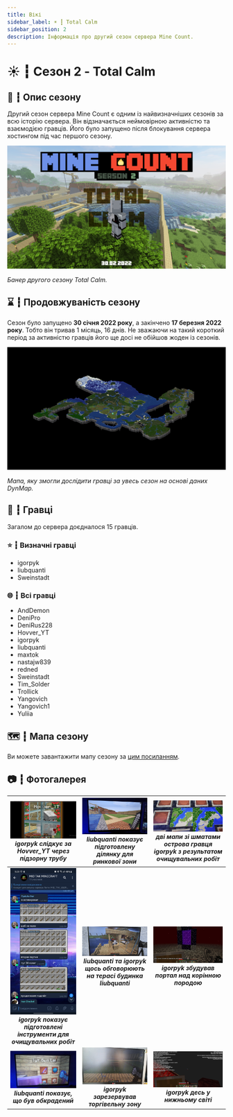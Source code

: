 ```yaml
---
title: Вікі
sidebar_label: ☀️ ┇ Total Calm
sidebar_position: 2
description: Інформація про другий сезон сервера Mine Count.
---
```

# ☀️ ┇ Сезон 2 - Total Calm

## 📜 ┇ Опис сезону

Другий сезон сервера Mine Count є одним із найвизначніших сезонів за всю історію сервера. Він відзначається неймовірною активністю та взаємодією гравців. Його було запущено після блокування сервера хостингом під час першого сезону.

[![1708958568750](image/total-calm/1708958568750.png)](image/total-calm/1708958568750.png)

*Банер другого сезону Total Calm.*

## ⌛ ┇ Продовжуваність сезону

Сезон було запущено **30 січня 2022 року**, а закінчено **17 березня 2022 року**. Тобто він тривав 1 місяць, 16 днів. Не зважаючи на такий короткий період за активністю гравців його ще досі не обійшов жоден із сезонів.

[![1708959643776](image/total-calm/1708959643776.png)](image/total-calm/1708959643776.png)

*Мапа, яку змогли дослідити гравці за увесь сезон на основі даних DynMap.*

## 👥 ┇ Гравці

Загалом до сервера доєдналося 15 гравців.

### ⭐ ┇ Визначні гравці

- igorpyk
- liubquanti
- Sweinstadt

### 🌐 ┇ Всі гравці

- AndDemon
- DeniPro
- DeniRus228
- Hovver_YT
- igorpyk
- liubquanti
- maxtok
- nastajw839
- redned
- Sweinstadt
- Tim_Solder
- Trollick
- Yangovich
- Yangovich1
- Yuliia

## 🗺️ ┇ Мапа сезону

Ви можете завантажити мапу сезону за [цим посиланням](https://sharemods.com/ivguu01kcs5i/Season_2.zip.html).

## 📷 ┇ Фотогалерея

| [![1710196994727](image/total-calm/1710196994727.png)](image/total-calm/1710196994727.png) *igorpyk слідкує за Hovver_YT через підзорну трубу* | [![1710197336781](image/total-calm/1710197336781.png)](image/total-calm/1710197336781.png) *liubquanti показує підготовлену ділянку для ринкової зони*| [![1710197564518](image/total-calm/1710197564518.png)](image/total-calm/1710197564518.png) *дві мапи зі шматами острова гравця igorpyk з результатом очищувальних робіт*|
| :-: | :-: | :-: |
| [![1710197135291](image/total-calm/1710197135291.png)](image/total-calm/1710197135291.png) ***igorpyk показує підготовлені інструменти для очищувальних робіт*** | [![1710197954504](image/total-calm/1710197954504.png)](image/total-calm/1710197954504.png) ***liubquanti та igorpyk щось обговорюють на терасі будинка liubquanti*** | [![1710198498269](image/total-calm/1710198498269.png)](image/total-calm/1710198498269.png) ***igorpyk збудував портал над корінною породою*** | 
| [![1710198750851](image/total-calm/1710198750851.png)](image/total-calm/1710198750851.png) ***liubquanti показує, що був обкрадений***| [![1710198872005](image/total-calm/1710198872005.png)](image/total-calm/1710198872005.png) ***igorpyk зарезервував торгівельну зону*** | [![1710199062523](image/total-calm/1710199062523.png)](image/total-calm/1710199062523.png) ***igorpyk десь у нижньому світі***|